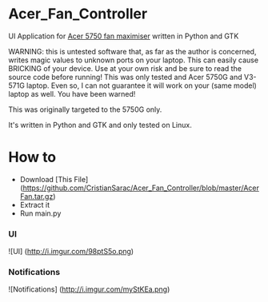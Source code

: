 # Acer_Fan_Controller

UI Application for [Acer 5750 fan maximiser](https://github.com/neduard/acer_5750G_fan_maximiser)  written in Python and GTK

WARNING: this is untested software that, as far as the author is concerned, writes magic values to unknown ports on your laptop. This can easily cause BRICKING of your device. Use at your own risk and be sure to read the source code before running! This was only tested and Acer 5750G and V3-571G laptop. Even so, I can not guarantee it will work on your (same model) laptop as well. You have been warned!

This was originally targeted to the 5750G only. 


It's written in Python and GTK and only tested on Linux. 

# How to 
* Download [This File] (https://github.com/CristianSarac/Acer_Fan_Controller/blob/master/AcerFan.tar.gz) 
* Extract it 
* Run main.py 

### UI

![UI]
(http://i.imgur.com/98ptS5o.png)
### Notifications
![Notifications]
(http://i.imgur.com/myStKEa.png)



